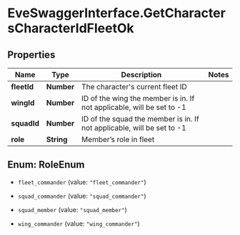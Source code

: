 # EveSwaggerInterface.GetCharactersCharacterIdFleetOk

## Properties
Name | Type | Description | Notes
------------ | ------------- | ------------- | -------------
**fleetId** | **Number** | The character&#39;s current fleet ID | 
**wingId** | **Number** | ID of the wing the member is in. If not applicable, will be set to -1 | 
**squadId** | **Number** | ID of the squad the member is in. If not applicable, will be set to -1 | 
**role** | **String** | Member’s role in fleet | 


<a name="RoleEnum"></a>
## Enum: RoleEnum


* `fleet_commander` (value: `"fleet_commander"`)

* `squad_commander` (value: `"squad_commander"`)

* `squad_member` (value: `"squad_member"`)

* `wing_commander` (value: `"wing_commander"`)




